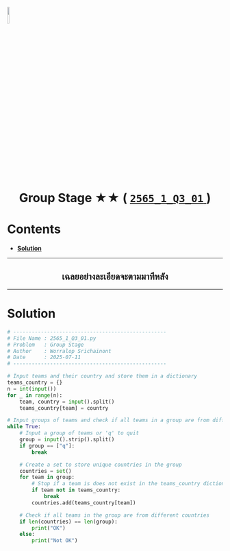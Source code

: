 <p align="left">
  <a href="../../README.md">
    <img src="../../../../Z99-OTHERS/00-common/00-back.png" style="width:10%">
  </a>
</p>

<div align="center">
  <h1>
    Group Stage ★★ (
      <a href="https://drive.google.com/file/d/1F26AfX7ZdT7tbOQrNPDPe9K53HqM6b1w/view?usp=sharing">
        <code>2565_1_Q3_01</code>
      </a>
    )
  </h1>
</div>

# Contents

-   [**Solution**](#solution)

---

<div align="center">
  <h2>เฉลยอย่างละเอียดจะตามมาทีหลัง</h2>
</div>

---

# Solution

```python
# --------------------------------------------------
# File Name : 2565_1_Q3_01.py
# Problem   : Group Stage
# Author    : Worralop Srichainont
# Date      : 2025-07-11
# --------------------------------------------------

# Input teams and their country and store them in a dictionary
teams_country = {}
n = int(input())
for _ in range(n):
    team, country = input().split()
    teams_country[team] = country

# Input groups of teams and check if all teams in a group are from different countries
while True:
    # Input a group of teams or 'q' to quit
    group = input().strip().split()
    if group == ["q"]:
        break

    # Create a set to store unique countries in the group
    countries = set()
    for team in group:
        # Stop if a team is does not exist in the teams_country dictionary
        if team not in teams_country:
            break
        countries.add(teams_country[team])

    # Check if all teams in the group are from different countries
    if len(countries) == len(group):
        print("OK")
    else:
        print("Not OK")
```
